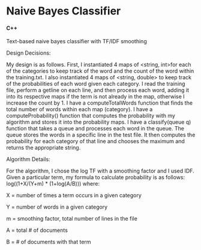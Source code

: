 # Naive Bayes Classifier
#### C++

Text-based naive bayes classifier with TF/IDF smoothing

Design Decisions:

My design is as follows. First, I instantiated 4 maps of <string, int>for each of the categories to keep track of the word and the count of the word within the training.txt. I also instantiated 4 maps of <string, double> to keep track of the probabilities of each word given each category. I read the training file, perform a getline on each line, and then process each word, adding it into its respective maps if the term is not already in the map, otherwise I increase the count by 1. I have a computeTotalWords function that finds the total number of words within each map (category). I have a computeProbability() function that computes the probability with my algorithm and stores it into the probability maps. I have a classify(queue<string> q) function that takes a queue and processes each word in the queue. The queue stores the words in a specific line in the test file. It then computes the probability for each category of that line and chooses the maximum and returns the appropriate string.

Algorithm Details:
	
For the algorithm, I chose the log TF with a smoothing factor and I used IDF. Given a particular term, my formula to calculate probability is as follows: log((1+X/(Y+m) * (1+log(A/B))) where:

X = number of times a term occurs in a given category

Y = number of words in a given category

m = smoothing factor, total number of lines in the file

A = total # of documents

B = # of documents with that term